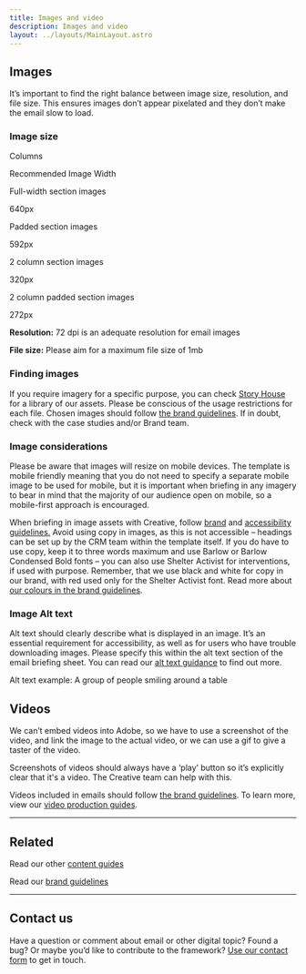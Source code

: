 ```yaml
---
title: Images and video
description: Images and video
layout: ../layouts/MainLayout.astro
---
```


## Images

It’s important to find the right balance between image size, resolution, and file size. This ensures images don’t appear pixelated and they don’t make the email slow to load.

### Image size

Columns

Recommended Image Width

Full-width section images

640px

Padded section images

592px

2 column section images

320px

2 column padded section images

272px

**Resolution:** 72 dpi is an adequate resolution for email images

**File size:** Please aim for a maximum file size of 1mb

### Finding images

If you require imagery for a specific purpose, you can check [Story House](https://imagehouse.shelter.org.uk/login.php?url=%2Fpages%2Fhome.php&nocookies=true) for a library of our assets. Please be conscious of the usage restrictions for each file. Chosen images should follow [the brand guidelines](https://design.shelter.org.uk/digital-framework/imagery). If in doubt, check with the case studies and/or Brand team.

### Image considerations

Please be aware that images will resize on mobile devices. The template is mobile friendly meaning that you do not need to specify a separate mobile image to be used for mobile, but it is important when briefing in any imagery to bear in mind that the majority of our audience open on mobile, so a mobile-first approach is encouraged.

When briefing in image assets with Creative, follow [brand](https://design.shelter.org.uk/digital-framework/our-brand-guidelines) and [accessibility guidelines.](https://design.shelter.org.uk/digital-framework/accessibility-guides) Avoid using copy in images, as this is not accessible – headings can be set up by the CRM team within the template itself. If you do have to use copy, keep it to three words maximum and use Barlow or Barlow Condensed Bold fonts – you can also use Shelter Activist for interventions, if used with purpose. Remember, that we use black and white for copy in our brand, with red used only for the Shelter Activist font. Read more about [our colours in the brand guidelines](https://design.shelter.org.uk/digital-framework/colour).

### Image Alt text

Alt text should clearly describe what is displayed in an image. It’s an essential requirement for accessibility, as well as for users who have trouble downloading images. Please specify this within the alt text section of the email briefing sheet. You can read our [alt text guidance](https://design.shelter.org.uk/digital-framework/writing-accessible-content#Writingaccessiblecontent-Providingalternativesfornon-textcontent) to find out more.

Alt text example: A group of people smiling around a table

## Videos

We can’t embed videos into Adobe, so we have to use a screenshot of the video, and link the image to the actual video, or we can use a gif to give a taster of the video.

Screenshots of videos should always have a ‘play’ button so it’s explicitly clear that it's a video. The Creative team can help with this.

Videos included in emails should follow [the brand guidelines](https://design.shelter.org.uk/digital-framework/moving-image). To learn more, view our [video production guides](https://design.shelter.org.uk/digital-framework/Video-production-guides.769622161.html).

---

## Related

Read our other [content guides](https://shelteruk.atlassian.net/wiki/spaces/GTS/pages/442138636)

Read our [brand guidelines](https://shelteruk.atlassian.net/wiki/spaces/GTS/pages/760676531)

---

## Contact us

Have a question or comment about email or other digital topic? Found a bug? Or maybe you’d like to contribute to the framework? [Use our contact form](https://england.shelter.org.uk/contact_us_about_the_digital_framework) to get in touch.

